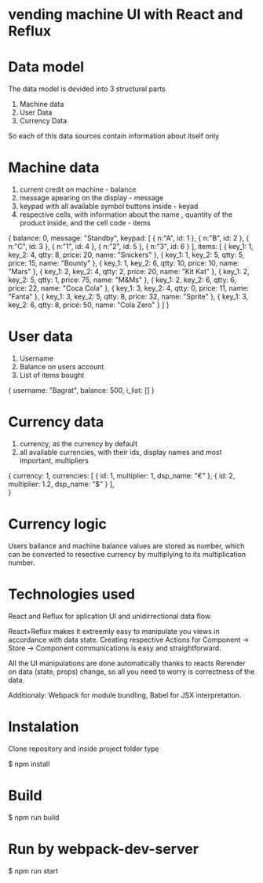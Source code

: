 # vending machine UI with React and Reflux

# Data model 

The data model is devided into 3 structural parts

1. Machine data
2. User Data
3. Currency Data

So each of this data sources contain information about itself only 

# Machine data

1. current credit on machine - balance 
2. message apearing on the display - message
3. keypad with all available symbol buttons inside - keyad
4. respective cells, with information about the name , quantity of the product inside, and the cell code - items

{
	balance: 0,
	message: "Standby",
	keypad: [
		{
			n:"A",
			id: 1
		},
		{
			n:"B",
			id: 2
		},
		{
			n:"C",
			id: 3
		},
		{
			n:"1",
			id: 4
		},
		{
			n:"2",
			id: 5
		},
		{
			n:"3",
			id: 6
		}
	],
	items: [
		{
			key_1: 1,
			key_2: 4,
			qtty: 8,
			price: 20,
			name: "Snickers"
		},
		{
			key_1: 1,
			key_2: 5,
			qtty: 5,
			price: 15,
			name: "Bounty"
		},
		{
			key_1: 1,
			key_2: 6,
			qtty: 10,
			price: 10,
			name: "Mars"
		},
		{
			key_1: 2,
			key_2: 4,
			qtty: 2,
			price: 20,
			name: "Kit Kat"
		},
		{
			key_1: 2,
			key_2: 5,
			qtty: 1,
			price: 75,
			name: "M&Ms"
		},
		{
			key_1: 2,
			key_2: 6,
			qtty: 6,
			price: 22,
			name: "Coca Cola"
		},
		{
			key_1: 3,
			key_2: 4,
			qtty: 0,
			price: 11,
			name: "Fanta"
		},
		{
			key_1: 3,
			key_2: 5,
			qtty: 8,
			price: 32,
			name: "Sprite"
		},
		{
			key_1: 3,
			key_2: 6,
			qtty: 8,
			price: 50,
			name: "Cola Zero"
		}
	]
}

# User data

1. Username
2. Balance on users account
3. List of items bought

{
	username: "Bagrat",
	balance: 500,
	i_list: []
}

# Currency data

1. currency, as the currency by default
2. all available currencies, with their ids, display names and most important, multipliers

{
	currency: 1,
	currencies: [
		{
			id: 1,
			multiplier: 1,
			dsp_name: "€"
		},
		{
			id: 2,
			multiplier: 1.2,
			dsp_name: "$"
		}
	],	
}

# Currency logic

Users ballance and machine balance values are stored as number, which can be converted to resective currency by multiplying to its multiplication number.

# Technologies used

React and Reflux for aplication UI and unidirrectional data flow. 

React+Reflux makes it extreemly easy to manipulate you views in accordance with data state. Creating respective Actions for Component -> Store -> Component communications is easy and straightforward.

All the UI manipulations are done automatically thanks to reacts Rerender on data (state, props) change, so all you need to worry is correctness of the data.

Additionaly: Webpack for module bundling, Babel for JSX interpretation.

# Instalation

Clone repository and inside project folder type

$ npm install

# Build

$ npm run build

# Run by webpack-dev-server

$ npm run start 
